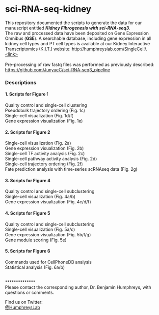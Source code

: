 # sci-RNA-seq-kidney
This repository documented the scripts to generate the data for our manuscript entitled ***Kidney Fibrogenesis with sci-RNA-seq3***. <link> <br>
The raw and processed data have been deposited on Gene Expression Omnibus (**GSE**). A searchable database, including gene expression in all kidney cell types and PT cell types is available at our Kidney Interactive Transcriptomics (K.I.T.) website: http://humphreyslab.com/SingleCell/.<link> <br><br>
Pre-processing of raw fastq files was performed as previously described: https://github.com/JunyueC/sci-RNA-seq3_pipeline<br>

### Descriptions

#### 1. Scripts for Figure 1<br>
Quality control and single-cell clustering<br>
Pseudobulk trajectory ordering (Fig. 1c)<br>
Single-cell visualization (Fig. 1d/f)<br>
Gene expression visualization (Fig. 1e)<br>


#### 2. Scripts for Figure 2<br>
Single-cell visualization (Fig. 2a)<br>
Gene expression visualization (Fig. 2b)<br>
Single-cell TF activity analysis (Fig. 2c)<br>
Single-cell pathway activity analysis (Fig. 2d)<br>
Single-cell trajectory ordering (Fig. 2f)<br>
Fate prediction analysis with time-series scRNAseq data (Fig. 2g)<br>

#### 3. Scripts for Figure 4<br> 
Quality control and single-cell subclustering<br>
Single-cell visualization (Fig. 4a/b)<br>
Gene expression visualization (Fig. 4c/d/f)<br>

#### 4. Scripts for Figure 5<br>
Quality control and single-cell subclustering<br>
Single-cell visualization (Fig. 5a/c)<br>
Gene expression visualization (Fig. 5b/f/g)<br>
Gene module scoring (Fig. 5e)<br>

#### 5. Scripts for Figure 6<br>
Commands used for CellPhoneDB analysis<br>
Statistical analysis (Fig. 6a/b)<br>

<br>
**************<br>
Please contact the corresponding author, Dr. Benjamin Humphreys, with questions or comments.  
<br/>

Find us on Twitter: 
<br/>
  <a href="https://twitter.com/HumphreysLab?ref_src=twsrc%5Etfw" class="twitter-follow-button" data-show-count="false"> @HumphreysLab</a>
<br/><br/>
